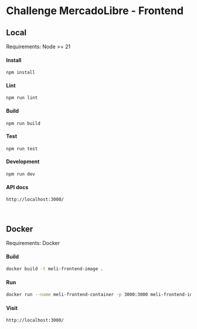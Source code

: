 # Challenge MercadoLibre - Frontend

## Local

Requirements: Node >= 21

#### Install

```
npm install
```

#### Lint

```
npm run lint
```

#### Build

```
npm run build
```

#### Test

```
npm run test
```

#### Development

```
npm run dev
```

#### API docs

```
http://localhost:3000/
```

&nbsp;
&nbsp;

## Docker

Requirements: Docker

#### Build

```sh
docker build -t meli-frontend-image .
```

#### Run

```sh
docker run --name meli-frontend-container -p 3000:3000 meli-frontend-image
```

#### Visit

```
http://localhost:3000/
```

